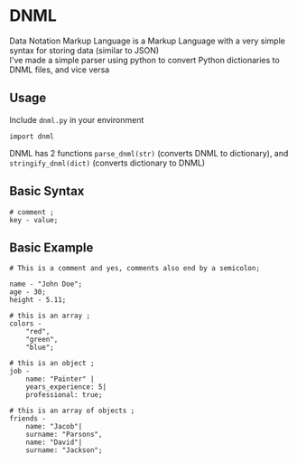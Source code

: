 # DNML
Data Notation Markup Language is a Markup Language with a very simple syntax for storing data (similar to JSON)\
I've made a simple parser using python to convert Python dictionaries to DNML files, and vice versa

## Usage
Include `dnml.py` in your environment
```
import dnml
```

DNML has 2 functions `parse_dnml(str)` (converts DNML to dictionary), and `stringify_dnml(dict)` (converts dictionary to DNML)

## Basic Syntax
```
# comment ;
key - value;
```

## Basic Example
```
# This is a comment and yes, comments also end by a semicolon;

name - "John Doe";
age - 30;
height - 5.11;

# this is an array ;
colors -
    "red",
    "green",
    "blue";

# this is an object ;
job -
    name: "Painter" |
    years_experience: 5|
    professional: true;

# this is an array of objects ;
friends - 
    name: "Jacob"|
    surname: "Parsons",
    name: "David"|
    surname: "Jackson";

```
